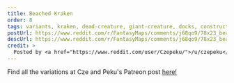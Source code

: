 ```yaml
---
title: Beached Kraken
order: 8
tags: variants, kraken, dead-creature, giant-creature, docks, construction, shore, variant:shipwreck, variant:sharks, variant:passage-of-time, variant:inside-giant-creature, variant:blood, variant:rain, variant:propless, variant:night, ocean, day, artist:czepeku
postUrl: https://www.reddit.com/r/FantasyMaps/comments/j68qo9/78x23_beached_kraken_battlemap/
descUrl: https://www.reddit.com/r/FantasyMaps/comments/j68qo9/78x23_beached_kraken_battlemap/g7wswg3/
credit: >
  Posted by <a href="https://www.reddit.com/user/Czepeku/">/u/czepeku</a> to <a href="https://www.reddit.com/r/battlemaps/">/r/battlemaps</a> in Oct, 2020. <br/> Please support the artist on <a href="https://www.patreon.com/czepeku/posts">Patreon</a> and follow them on <a href="https://twitter.com/czepeku">Twitter</a>, <a href="https://www.artstation.com/czepeku">ArtStation</a>
---
```

Find all the variations at Cze and Peku's Patreon post <a href="https://www.patreon.com/posts/beached-kraken-42128092" title="Beached Kraken on Czepeku's Patreon">here!</a>
